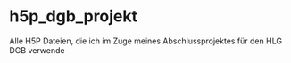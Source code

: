 # h5p_dgb_projekt
Alle H5P Dateien, die ich im Zuge meines Abschlussprojektes für den HLG DGB verwende

